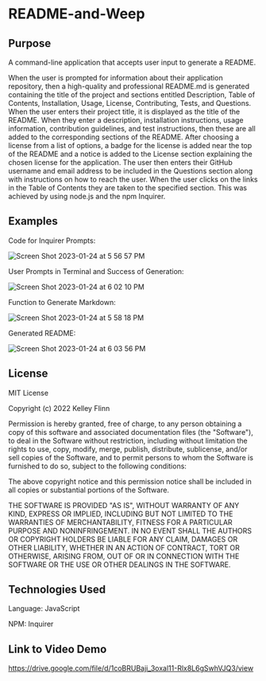 # README-and-Weep

## Purpose

A command-line application that accepts user input to generate a README.

When the user is prompted for information about their application repository, then a high-quality and professional README.md is generated containing the title of the project and sections entitled Description, Table of Contents, Installation, Usage, License, Contributing, Tests, and Questions. When the user enters their project title, it is displayed as the title of the README. When they enter a description, installation instructions, usage information, contribution guidelines, and test instructions, then these are all added to the corresponding sections of the README. After choosing a license from a list of options, a badge for the license is added near the top of the README and a notice is added to the License section explaining the chosen license for the application. The user then enters their GitHub username and email address to be included in the Questions section along with instructions on how to reach the user. When the user clicks on the links in the Table of Contents they are taken to the specified section. This was achieved by using node.js and the npm Inquirer. 

## Examples

Code for Inquirer Prompts:

![Screen Shot 2023-01-24 at 5 56 57 PM](https://user-images.githubusercontent.com/116764540/214439712-a1c16341-e674-402e-8d7e-672f9b6ca0b0.png)


User Prompts in Terminal and Success of Generation:

![Screen Shot 2023-01-24 at 6 02 10 PM](https://user-images.githubusercontent.com/116764540/214440415-a92d77bc-dc7c-48f5-9736-0200a6783d2f.png)



Function to Generate Markdown:

![Screen Shot 2023-01-24 at 5 58 18 PM](https://user-images.githubusercontent.com/116764540/214439859-028e88a8-d518-4b2f-b37b-e46d5df12e30.png)


Generated README:

![Screen Shot 2023-01-24 at 6 03 56 PM](https://user-images.githubusercontent.com/116764540/214440650-ccef1f1c-0cd1-404b-9f5b-7fee5896fe99.png)


## License

MIT License

Copyright (c) 2022 Kelley Flinn

Permission is hereby granted, free of charge, to any person obtaining a copy
of this software and associated documentation files (the "Software"), to deal
in the Software without restriction, including without limitation the rights
to use, copy, modify, merge, publish, distribute, sublicense, and/or sell
copies of the Software, and to permit persons to whom the Software is
furnished to do so, subject to the following conditions:

The above copyright notice and this permission notice shall be included in all
copies or substantial portions of the Software.

THE SOFTWARE IS PROVIDED "AS IS", WITHOUT WARRANTY OF ANY KIND, EXPRESS OR
IMPLIED, INCLUDING BUT NOT LIMITED TO THE WARRANTIES OF MERCHANTABILITY,
FITNESS FOR A PARTICULAR PURPOSE AND NONINFRINGEMENT. IN NO EVENT SHALL THE
AUTHORS OR COPYRIGHT HOLDERS BE LIABLE FOR ANY CLAIM, DAMAGES OR OTHER
LIABILITY, WHETHER IN AN ACTION OF CONTRACT, TORT OR OTHERWISE, ARISING FROM,
OUT OF OR IN CONNECTION WITH THE SOFTWARE OR THE USE OR OTHER DEALINGS IN THE
SOFTWARE.

## Technologies Used

Language: JavaScript

NPM: Inquirer


## Link to Video Demo

https://drive.google.com/file/d/1coBRUBaji_3oxal11-Rlx8L6gSwhVJQ3/view
